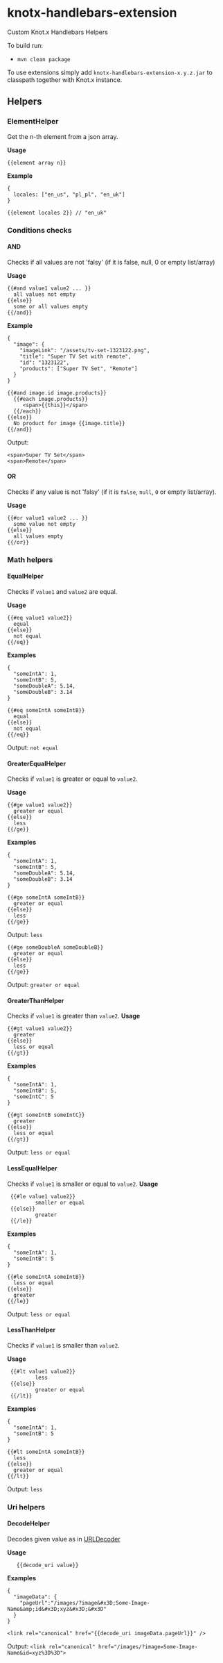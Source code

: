 # knotx-handlebars-extension
Custom Knot.x Handlebars Helpers

To build run:
* `mvn clean package`

To use extensions simply add `knotx-handlebars-extension-x.y.z.jar` to classpath together with Knot.x instance.

## Helpers

### ElementHelper
Get the n-th element from a json array.

**Usage**
```
{{element array n}}
```

**Example**
```
{
  locales: ["en_us", "pl_pl", "en_uk"]
}
```
```
{{element locales 2}} // "en_uk"
```

### Conditions checks
#### AND
Checks if all values are not 'falsy' (if it is false, null, 0 or empty list/array)

**Usage**
```
{{#and value1 value2 ... }}
  all values not empty
{{else}}
  some or all values empty
{{/and}}
```

**Example**
```
{
  "image": {
    "imageLink": "/assets/tv-set-1323122.png",
    "title": "Super TV Set with remote",
    "id": "1323122",
    "products": ["Super TV Set", "Remote"]
  }
}
```
```
{{#and image.id image.products}}
  {{#each image.products}}
     <span>{{this}}</span> 
  {{/each}}
{{else}}
  No product for image {{image.title}}
{{/and}}

```
Output: 
```
<span>Super TV Set</span>
<span>Remote</span>
```

#### OR
Checks if any value is not 'falsy' (if it is `false`, `null`, `0` or empty list/array).

**Usage**
```
{{#or value1 value2 ... }}
  some value not empty
{{else}}
  all values empty
{{/or}}
```


### Math helpers
#### EqualHelper
Checks if `value1` and `value2` are equal.

**Usage**
```
{{#eq value1 value2}}
  equal
{{else}}
  not equal
{{/eq}}
```
**Examples**
```
{
  "someIntA": 1,
  "someIntB": 5,
  "someDoubleA": 5.14,
  "someDoubleB": 3.14
}
```
```
{{#eq someIntA someIntB}}
  equal
{{else}}
  not equal
{{/eq}}
```
Output: `not equal`



#### GreaterEqualHelper
Checks if `value1` is greater or equal to `value2`.

**Usage**
```
{{#ge value1 value2}}
  greater or equal
{{else}}
  less
{{/ge}}
```
**Examples**
```
{
  "someIntA": 1,
  "someIntB": 5,
  "someDoubleA": 5.14,
  "someDoubleB": 3.14
}
```
```
{{#ge someIntA someIntB}}
  greater or equal
{{else}}
  less
{{/ge}}
```
Output: `less`
```
{{#ge someDoubleA someDoubleB}}
  greater or equal
{{else}}
  less
{{/ge}}
```
Output: `greater or equal`

#### GreaterThanHelper
Checks if `value1` is greater than `value2`.
**Usage**
```
{{#gt value1 value2}}
  greater 
{{else}}
  less or equal
{{/gt}}
```
**Examples**
```
{
  "someIntA": 1,
  "someIntB": 5,
  "someIntC": 5
}
```
```
{{#gt someIntB someIntC}}
  greater 
{{else}}
  less or equal
{{/gt}}
```
Output: `less or equal`

#### LessEqualHelper
Checks if `value1` is smaller or equal to `value2`.
**Usage**
```
 {{#le value1 value2}}
         smaller or equal
 {{else}}
         greater
 {{/le}}
```
**Examples**
```
{
  "someIntA": 1,
  "someIntB": 5
}
```
```
{{#le someIntA someIntB}}
  less or equal 
{{else}}
  greater
{{/le}}
```
Output: `less or equal`

#### LessThanHelper
Checks if `value1` is smaller than `value2`.

**Usage**
```
 {{#lt value1 value2}}
         less 
 {{else}}
         greater or equal
 {{/lt}}
```
**Examples**
```
{
  "someIntA": 1,
  "someIntB": 5
}
```
```
{{#lt someIntA someIntB}}
  less 
{{else}}
  greater or equal
{{/lt}}
```
Output: `less`

### Uri helpers
#### DecodeHelper
Decodes given value as in [URLDecoder](https://docs.oracle.com/javase/7/docs/api/java/net/URLDecoder.html)

**Usage**
```
   {{decode_uri value}}
```

**Examples**
```
{
  "imageData": {
    "pageUrl":"/images/?image&#x3D;Some-Image-Name&amp;id&#x3D;xyz&#x3D;&#x3D"
  }
}
```
```
<link rel="canonical" href="{{decode_uri imageData.pageUrl}}" />
```

Output: `<link rel="canonical" href="/images/?image=Some-Image-Name&id=xyz%3D%3D">`